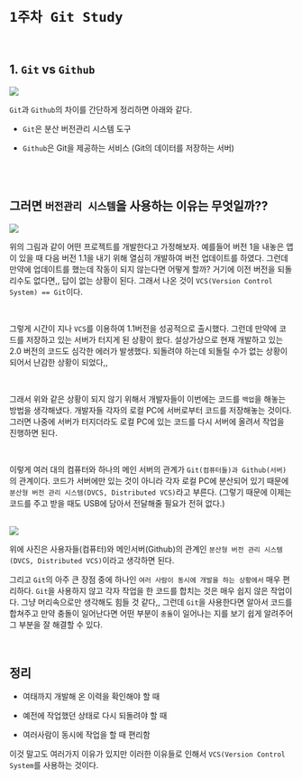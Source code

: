 # `1주차 Git Study`

<br>

## 1. `Git` vs `Github`

<img src="https://user-images.githubusercontent.com/45676906/95765769-46d3cc00-0ced-11eb-9f12-b12076bd500a.png">

<br>

`Git`과 `Github`의 차이를 간단하게 정리하면 아래와 같다. 

- `Git`은 분산 버전관리 시스템 도구

- `Github`은 Git을 제공하는 서비스 (Git의 데이터를 저장하는 서버)

<br> <br>

## 그러면 `버전관리 시스템`을 사용하는 이유는 무엇일까??

<img src="https://user-images.githubusercontent.com/45676906/95766359-1f313380-0cee-11eb-94a0-823bf3908608.png">

<br>

위의 그림과 같이 어떤 프로젝트를 개발한다고 가정해보자. 예를들어 버전 1을 내놓은 앱이 있을 때 다음 버전 1.1을 내기 위해 열심히 개발하여 버전 업데이트를 하였다. 그런데 만약에 
업데이트를 했는데 작동이 되지 않는다면 어떻게 할까? 거기에 이전 버전을 되돌리수도 없다면,, 답이 없는 상황이 된다. 그래서 나온 것이 `VCS(Version Control System) == Git`이다.

<br>

그렇게 시간이 지나 `VCS`를 이용하여 1.1버전을 성공적으로 출시했다. 그런데 만약에 코드를 저장하고 있는 서버가 터지게 된 상황이 왔다. 설상가상으로 현재 개발하고 있는
2.0 버전의 코드도 심각한 에러가 발생했다. 되돌려야 하는데 되돌릴 수가 없는 상황이 되어서 난감한 상황이 되었다,,

<br>

그래서 위와 같은 상황이 되지 않기 위해서 개발자들이 이번에는 코드를 `백업`을 해놓는 방법을 생각해냈다. 개발자들 각자의 로컬 PC에 서버로부터 코드를 저장해놓는 것이다. 그러면 나중에 
서버가 터지더라도 로컬 PC에 있는 코드를 다시 서버에 올려서 작업을 진행하면 된다. 

<br>

이렇게 여러 대의 컴퓨터와 하나의 메인 서버의 관계가 `Git(컴퓨터들)과 Github(서버)`의 관계이다. 코드가 서버에만 있는 것이 아니라
각자 로컬 PC에 분산되어 있기 때문에 `분산형 버전 관리 시스템(DVCS, Distributed VCS)`라고 부른다. 
(그렇기 때문에 이제는 코드를 주고 받을 때도 USB에 담아서 전달해줄 필요가 전혀 없다.)

<br>

<img src="https://user-images.githubusercontent.com/45676906/95769125-5bff2980-0cf2-11eb-853f-e2fe3c01bda6.png">

<br>

위에 사진은 사용자들(컴퓨터)와 메인서버(Github)의 관계인  `분산형 버전 관리 시스템(DVCS, Distributed VCS)`이라고 생각하면 된다. 


그리고 `Git`의 아주 큰 장점 중에 하나인 `여러 사람이 동시에 개발을 하는 상황에서` 매우 편리하다. `Git`을 사용하지 않고 각자 작업을 한 코드를 합치는
것은 매우 쉽지 않은 작업이다. 그냥 머리속으로만 생각해도 힘들 것 같다,, 그런데 `Git`을 사용한다면 알아서 코드를 합쳐주고 만약 충돌이 일어난다면 어떤 부분이 `충돌`이 일어나는 지를 보기 쉽게 알려주어 그 부분을 잘 해결할 수 있다.

 
<br>

## 정리 

- 여태까지 개발해 온 이력을 확인해야 할 때

- 예전에 작업했던 상태로 다시 되돌려야 할 때

- 여러사람이 동시에 작업을 할 때 편리함

이것 말고도 여러가지 이유가 있지만 이러한 이유들로 인해서 `VCS(Version Control System`를 사용하는 것이다. 





